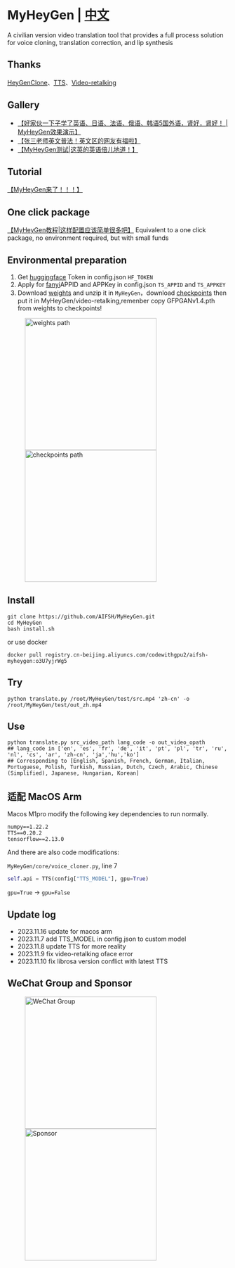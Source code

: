 # MyHeyGen | [中文](./README.md)
A civilian version video translation tool that provides a full process solution for voice cloning, translation correction, and lip synthesis
## Thanks
[HeyGenClone](https://github.com/BrasD99/HeyGenClone.git)、[TTS](https://github.com/coqui-ai/tts)、[Video-retalking](https://github.com/OpenTalker/video-retalking)
## Gallery
- [【好家伙一下子学了英语、日语、法语、俄语、韩语5国外语，肾好，肾好！ | MyHeyGen效果演示】](https://www.bilibili.com/video/BV1wC4y1E78h/?share_source=copy_web&vd_source=453c36b4abef37acd389d4c01b149023)
- [【张三老师英文普法！英文区的网友有福啦】](https://www.bilibili.com/video/BV1XN41137Bv/?share_source=copy_web&vd_source=453c36b4abef37acd389d4c01b149023)
- [【MyHeyGen测试|这英的英语倍儿地道！】](https://www.bilibili.com/video/BV1vN4y1D7mo/?share_source=copy_web&vd_source=453c36b4abef37acd389d4c01b149023)
## Tutorial
[【MyHeyGen来了！！！】]( https://www.bilibili.com/video/BV14C4y1J7dY/?share_source=copy_web&vd_source=453c36b4abef37acd389d4c01b149023)

## One click package 
[【MyHeyGen教程|这样配置应该简单很多吧】](https://www.bilibili.com/video/BV1cN4y1D73X/?share_source=copy_web&vd_source=453c36b4abef37acd389d4c01b149023)
Equivalent to a one click package, no environment required, but with small funds

## Environmental preparation
1. Get [huggingface](https://huggingface.co/) Token in config.json `HF_TOKEN`
2. Apply for [fanyi](https://fanyi-api.baidu.com/?fr=pcHeader)APPID and APPKey in config.json `TS_APPID` and `TS_APPKEY`
3. Download [weights](https://drive.google.com/file/d/1dYy24q_67TmVuv_PbChe2t1zpNYJci1J/view?usp=sharing) and unzip it in `MyHeyGen`，download [checkpoints](https://drive.google.com/drive/folders/18rhjMpxK8LVVxf7PI6XwOidt8Vouv_H0?usp=share_link) then put it in MyHeyGen/video-retalking,remenber copy GFPGANv1.4.pth from weights to checkpoints!

<div>
  <figure>
  <img alt='weights path' src="./img/weights.png?raw=true" width="300px"/>
  <img alt='checkpoints path' src="./img/checkpoints.png?raw=true" width="300px"/>
  <figure>
</div>


## Install
```
git clone https://github.com/AIFSH/MyHeyGen.git
cd MyHeyGen
bash install.sh
```
or use docker
```
docker pull registry.cn-beijing.aliyuncs.com/codewithgpu2/aifsh-myheygen:o3U7yjrWg5
```
## Try
```
python translate.py /root/MyHeyGen/test/src.mp4 'zh-cn' -o /root/MyHeyGen/test/out_zh.mp4
```
## Use
```
python translate.py src_video_path lang_code -o out_video_opath
## lang_code in ['en', 'es', 'fr', 'de', 'it', 'pt', 'pl', 'tr', 'ru', 'nl', 'cs', 'ar', 'zh-cn', 'ja','hu','ko']
## Corresponding to [English, Spanish, French, German, Italian, Portuguese, Polish, Turkish, Russian, Dutch, Czech, Arabic, Chinese (Simplified), Japanese, Hungarian, Korean]
```
## 适配 MacOS Arm

Macos M1pro modify the following key dependencies to run normally.

```
numpy==1.22.2
TTS==0.20.2
tensorflow==2.13.0
```

And there are also code modifications:

`MyHeyGen/core/voice_cloner.py`, line 7

```python
self.api = TTS(config["TTS_MODEL"], gpu=True)
```

`gpu=True` -> `gpu=False`

## Update log
- 2023.11.16 update for macos arm
- 2023.11.7  add TTS_MODEL in config.json to custom model
- 2023.11.8 update TTS for more reality
- 2023.11.9 fix video-retalking oface error
- 2023.11.10 fix librosa version conflict with latest TTS

## WeChat Group and Sponsor 
<div>
  <figure>
  <img alt='WeChat Group' src="./img/chat.jpg?raw=true" width="300px"/>
  <img alt='Sponsor' src="./img/ludan.jpg?raw=true" width="300px"/>
  <figure>
</div>
